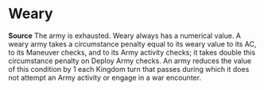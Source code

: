 ﻿---
id: '57'
name: Weary
source: null

---
# Weary

**Source** 
The army is exhausted. Weary always has a numerical value. A weary army takes a circumstance penalty equal to its weary value to its AC, to its Maneuver checks, and to its Army activity checks; it takes double this circumstance penalty on Deploy Army checks. An army reduces the value of this condition by 1 each Kingdom turn that passes during which it does not attempt an Army activity or engage in a war encounter.